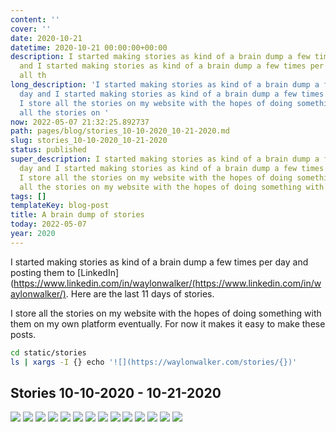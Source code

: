 ```yaml
---
content: ''
cover: ''
date: 2020-10-21
datetime: 2020-10-21 00:00:00+00:00
description: I started making stories as kind of a brain dump a few times per day
  and I started making stories as kind of a brain dump a few times per day and I store
  all th
long_description: 'I started making stories as kind of a brain dump a few times per
  day and I started making stories as kind of a brain dump a few times per day and
  I store all the stories on my website with the hopes of doing something with I store
  all the stories on '
now: 2022-05-07 21:32:25.892737
path: pages/blog/stories_10-10-2020_10-21-2020.md
slug: stories_10-10-2020_10-21-2020
status: published
super_description: I started making stories as kind of a brain dump a few times per
  day and I started making stories as kind of a brain dump a few times per day and
  I store all the stories on my website with the hopes of doing something with I store
  all the stories on my website with the hopes of doing something with
tags: []
templateKey: blog-post
title: A brain dump of stories
today: 2022-05-07
year: 2020
---
```


I started making stories as kind of a brain dump a few times per day and
posting them to
[LinkedIn](https://www.linkedin.com/in/waylonwalker/(https://www.linkedin.com/in/waylonwalker/).
Here are the last 11 days of stories.


I store all the stories on my website with the hopes of doing something with
them on my own platform eventually. For now it makes it easy to make these
posts.

``` bash
cd static/stories
ls | xargs -I {} echo '![](https://waylonwalker.com/stories/{})'
```

## Stories 10-10-2020 - 10-21-2020

[![](https://images.waylonwalker.com/stories/TIL-kedro-sorts-nodes.png)](https://waylonwalker.com/stories/TIL-kedro-sorts-nodes.png)
[![](https://images.waylonwalker.com/stories/disable-base-pip.png)](https://waylonwalker.com/stories/disable-base-pip.png)
[![](https://images.waylonwalker.com/stories/discovered-social-cards.png)](https://waylonwalker.com/stories/discovered-social-cards.png)
[![](https://images.waylonwalker.com/stories/find-kedro-de1-contributor.png)](https://waylonwalker.com/stories/find-kedro-de1-contributor.png)
[![](https://images.waylonwalker.com/stories/hacktoberfest-2020-kedro-538-tests-pass.png)](https://waylonwalker.com/stories/hacktoberfest-2020-kedro-538-tests-pass.png)
[![](https://images.waylonwalker.com/stories/itertools.product-cars-regions.png)](https://waylonwalker.com/stories/itertools.product-cars-regions.png)
[![](https://images.waylonwalker.com/stories/kedro-run-only-missing.png)](https://waylonwalker.com/stories/kedro-run-only-missing.png)
[![](https://images.waylonwalker.com/stories/new-post-designing-kedro-router.png)](https://waylonwalker.com/stories/new-post-designing-kedro-router.png)
[![](https://images.waylonwalker.com/stories/power-is-nothing-without-control.png)](https://waylonwalker.com/stories/power-is-nothing-without-control.png)
[![](https://images.waylonwalker.com/stories/progress-over-perfection-comment.png)](https://waylonwalker.com/stories/progress-over-perfection-comment.png)
[![](https://images.waylonwalker.com/stories/quick-tdb.png)](https://waylonwalker.com/stories/quick-tdb.png)
[![](https://images.waylonwalker.com/stories/running-ci-for-hacktoberfest-kedro.png)](https://waylonwalker.com/stories/running-ci-for-hacktoberfest-kedro.png)
[![](https://images.waylonwalker.com/stories/three-ds-openings.png)](https://waylonwalker.com/stories/three-ds-openings.png)
[![](https://images.waylonwalker.com/stories/use-venv.png)](https://waylonwalker.com/stories/use-venv.png)